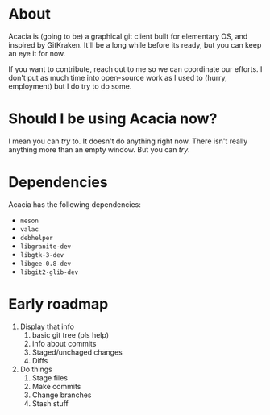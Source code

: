 # About

Acacia is (going to be) a graphical git client built for elementary OS, and
inspired by GitKraken. It'll be a long while before its ready, but you can keep
an eye it for now.

If you want to contribute, reach out to me so we can coordinate our efforts. 
I don't put as much time into open-source work as I used to (hurry, employment)
but I do try to do some.


# Should I be using Acacia now?

I mean you can _try_ to. It doesn't do anything right now. There isn't really
anything more than an empty window. But you can _try_. 


# Dependencies

Acacia has the following dependencies:

- `meson`
- `valac`
- `debhelper`
- `libgranite-dev`
- `libgtk-3-dev`
- `libgee-0.8-dev`
- `libgit2-glib-dev`


# Early roadmap

1. Display that info
    1. basic git tree (pls help)
    2. info about commits
    3. Staged/unchaged changes
    4. Diffs
2. Do things
    1. Stage files
    2. Make commits
    3. Change branches
    4. Stash stuff